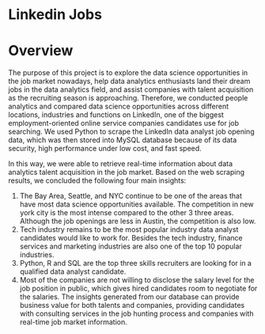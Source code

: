 # Linkedin Jobs

# Overview
The purpose of this project is to explore the data science opportunities in the job market nowadays, help data analytics enthusiasts land their dream jobs in the data analytics
field, and assist companies with talent acquisition as the recruiting season is approaching.
Therefore, we conducted people analytics and compared data science opportunities across different locations, industries and functions on LinkedIn, one of the biggest employment-oriented online service companies candidates use for job searching. We used Python to scrape the LinkedIn data analyst job opening data, which was then stored into MySQL database because of its data security, high performance under low cost, and fast speed.

In this way, we were able to retrieve real-time information about data analytics talent acquisition in the job market. Based on the web scraping results, we concluded the following four main insights:
1. The Bay Area, Seattle, and NYC continue to be one of the areas that have most data science opportunities available. The competition in new york city is the most intense compared to the other 3 three areas. Although the job openings are less in Austin, the competition is also low.
2. Tech industry remains to be the most popular industry data analyst candidates would like to work for. Besides the tech industry, finance services and marketing industries are also one of the top 10 popular industries.
3. Python, R and SQL are the top three skills recruiters are looking for in a qualified data analyst candidate.
4. Most of the companies are not willing to disclose the salary level for the job position in public, which gives hired candidates room to negotiate for the salaries. The insights generated from our database can provide business value for both talents and companies, providing candidates with consulting services in the job hunting process and companies with real-time job market information.
